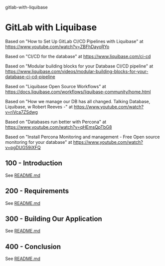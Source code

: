 gitlab-with-liquibase
# GitLab with Liquibase

Based on "How to Set Up GitLab CI/CD Pipelines with Liquibase" at https://www.youtube.com/watch?v=ZBFhDayoRYo

Based on "CI/CD for the database" at https://www.liquibase.com/ci-cd

Based on "Modular building blocks for your Database CI/CD pipeline" at https://www.liquibase.com/videos/modular-building-blocks-for-your-database-ci-cd-pipeline

Based on "Liquibase Open Source Workflows" at https://docs.liquibase.com/workflows/liquibase-community/home.html

Based on "How we manage our DB has all changed. Talking Database, Liquibase, w Robert Reeves -" at https://www.youtube.com/watch?v=riVca7ZSdwg

Based on "Databases run better with Percona" at https://www.youtube.com/watch?v=qHEmsQpTbG8

Based on "Install Percona Monitoring and management - Free Open source monitoring for your database" at https://www.youtube.com/watch?v=pgDUG59iXFQ

## 100 - Introduction

See [README.md](./100/README.md)

## 200 - Requirements

See [README.md](./200/README.md)

## 300 - Building Our Application

See [README.md](./300/README.md)

## 400 - Conclusion

See [README.md](./400/README.md)
